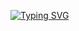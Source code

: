 [![Typing SVG](https://readme-typing-svg.demolab.com?font=Itim&duration=2500&pause=500&color=0A00F7&background=FF000000&width=435&lines=COOLSCHOOL;PYTHONLOL;AUTOOTBETTG)](https://git.io/typing-svg)
